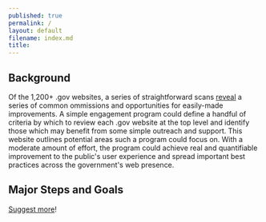 ```yaml
---
published: true
permalink: /
layout: default
filename: index.md
title: 
---
```


## Background

Of the 1,200+ .gov websites, a series of straightforward scans [reveal](http://ben.balter.com/2011/09/07/analysis-of-federal-executive-domains/) a series of common ommissions and opportunities for easily-made improvements.  A simple engagement program could define a handful of criteria by which to review each .gov website at the top level and identify those which may benefit from some simple outreach and support.  This website outlines potential areas such a program could focus on.  With a moderate amount of effort, the program could achieve real and quantifiable improvement to the public's user experience and spread important best practices across the government's web presence.  


## Major Steps and Goals




[Suggest more](https://github.com/gbinal/Basics-for-.Gov-Websites---A-Project/issues)!
